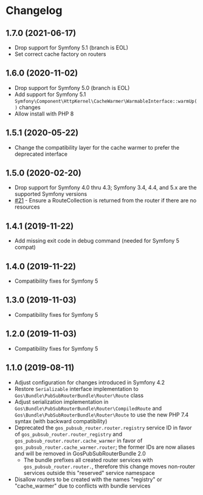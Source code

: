 # Changelog

## 1.7.0 (2021-06-17)

- Drop support for Symfony 5.1 (branch is EOL)
- Set correct cache factory on routers

## 1.6.0 (2020-11-02)

- Drop support for Symfony 5.0 (branch is EOL)
- Add support for Symfony 5.1 `Symfony\Component\HttpKernel\CacheWarmer\WarmableInterface::warmUp()` changes
- Allow install with PHP 8

## 1.5.1 (2020-05-22)

- Change the compatibility layer for the cache warmer to prefer the deprecated interface

## 1.5.0 (2020-02-20)

- Drop support for Symfony 4.0 thru 4.3; Symfony 3.4, 4.4, and 5.x are the supported Symfony versions
- [#21](https://github.com/GeniusesOfSymfony/PubSubRouterBundle/issues/21) - Ensure a RouteCollection is returned from the router if there are no resources

## 1.4.1 (2019-11-22)

- Add missing exit code in debug command (needed for Symfony 5 compat)

## 1.4.0 (2019-11-22)

- Compatibility fixes for Symfony 5

## 1.3.0 (2019-11-03)

- Compatibility fixes for Symfony 5

## 1.2.0 (2019-11-03)

- Compatibility fixes for Symfony 5

## 1.1.0 (2019-08-11)

- Adjust configuration for changes introduced in Symfony 4.2
- Restore `Serializable` interface implementation to `Gos\Bundle\PubSubRouterBundle\Router\Route` class
- Adjust serialization implementation in `Gos\Bundle\PubSubRouterBundle\Router\CompiledRoute` and  `Gos\Bundle\PubSubRouterBundle\Router\Route` to use the new PHP 7.4 syntax (with backward compatibility)
- Deprecated the `gos_pubsub_router.router.registry` service ID in favor of `gos_pubsub_router.router_registry` and `gos_pubsub_router.router.cache_warmer` in favor of `gos_pubsub_router.cache_warmer.router`; the former IDs are now aliases and will be removed in GosPubSubRouterBundle 2.0
    - The bundle prefixes all created router services with `gos_pubsub_router.router.`, therefore this change moves non-router services outside this "reserved" service namespace
- Disallow routers to be created with the names "registry" or "cache_warmer" due to conflicts with bundle services
